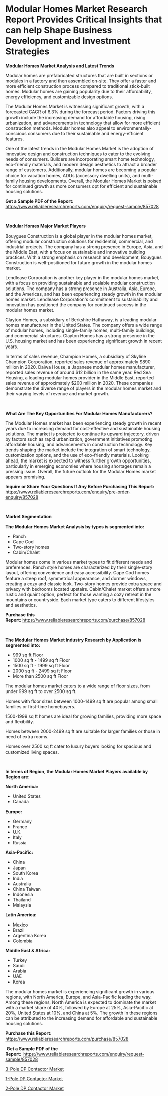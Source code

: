 <p><h1>Modular Homes Market Research Report Provides Critical Insights that can help Shape Business Development and Investment Strategies</h1></p><p><strong>Modular Homes Market Analysis and Latest Trends</strong></p>
<p><p>Modular homes are prefabricated structures that are built in sections or modules in a factory and then assembled on-site. They offer a faster and more efficient construction process compared to traditional stick-built homes. Modular homes are gaining popularity due to their affordability, energy efficiency, and customizable design options.</p><p>The Modular Homes Market is witnessing significant growth, with a forecasted CAGR of 6.3% during the forecast period. Factors driving this growth include the increasing demand for affordable housing, rising urbanization, and advancements in technology that allow for more efficient construction methods. Modular homes also appeal to environmentally-conscious consumers due to their sustainable and energy-efficient features.</p><p>One of the latest trends in the Modular Homes Market is the adoption of innovative design and construction techniques to cater to the evolving needs of consumers. Builders are incorporating smart home technology, eco-friendly materials, and modern design aesthetics to attract a broader range of customers. Additionally, modular homes are becoming a popular choice for vacation homes, ADUs (accessory dwelling units), and multi-family housing developments. Overall, the Modular Homes Market is poised for continued growth as more consumers opt for efficient and sustainable housing solutions.</p></p>
<p><strong>Get a Sample PDF of the Report:&nbsp;</strong> <a href="https://www.reliableresearchreports.com/enquiry/request-sample/857028">https://www.reliableresearchreports.com/enquiry/request-sample/857028</a></p>
<p>&nbsp;</p>
<p><strong>Modular Homes Major Market Players</strong></p>
<p><p>Bouygues Construction is a global player in the modular homes market, offering modular construction solutions for residential, commercial, and industrial projects. The company has a strong presence in Europe, Asia, and the Middle East, with a focus on sustainable and innovative building practices. With a strong emphasis on research and development, Bouygues Construction is well-positioned for future growth in the modular homes market.</p><p>Lendlease Corporation is another key player in the modular homes market, with a focus on providing sustainable and scalable modular construction solutions. The company has a strong presence in Australia, Asia, Europe, and the Americas, and has been experiencing steady growth in the modular homes market. Lendlease Corporation's commitment to sustainability and innovation has positioned the company for continued success in the modular homes market.</p><p>Clayton Homes, a subsidiary of Berkshire Hathaway, is a leading modular homes manufacturer in the United States. The company offers a wide range of modular homes, including single-family homes, multi-family buildings, and commercial structures. Clayton Homes has a strong presence in the U.S. housing market and has been experiencing significant growth in recent years.</p><p>In terms of sales revenue, Champion Homes, a subsidiary of Skyline Champion Corporation, reported sales revenue of approximately $890 million in 2020. Daiwa House, a Japanese modular homes manufacturer, reported sales revenue of around $12 billion in the same year. Red Sea Housing, a leading modular homes provider in the Middle East, reported sales revenue of approximately $200 million in 2020. These companies demonstrate the diverse range of players in the modular homes market and their varying levels of revenue and market growth.</p></p>
<p>&nbsp;</p>
<p><strong>What Are The Key Opportunities For Modular Homes Manufacturers?</strong></p>
<p><p>The Modular Homes market has been experiencing steady growth in recent years due to increasing demand for cost-effective and sustainable housing solutions. The market is projected to continue its upward trajectory, driven by factors such as rapid urbanization, government initiatives promoting affordable housing, and advancements in construction technology. Key trends shaping the market include the integration of smart technology, customization options, and the use of eco-friendly materials. Looking ahead, the market is expected to witness further growth opportunities, particularly in emerging economies where housing shortages remain a pressing issue. Overall, the future outlook for the Modular Homes market appears promising.</p></p>
<p><strong>Inquire or Share Your Questions If Any Before Purchasing This Report:</strong> <a href="https://www.reliableresearchreports.com/enquiry/pre-order-enquiry/857028">https://www.reliableresearchreports.com/enquiry/pre-order-enquiry/857028</a></p>
<p>&nbsp;</p>
<p><strong>Market Segmentation</strong></p>
<p><strong>The Modular Homes Market Analysis by types is segmented into:</strong></p>
<p><ul><li>Ranch</li><li>Cape Cod</li><li>Two-story homes</li><li>Cabin/Chalet</li></ul></p>
<p><p>Modular homes come in various market types to fit different needs and preferences. Ranch style homes are characterized by their single-story layout, offering convenience and easy accessibility. Cape Cod homes feature a steep roof, symmetrical appearance, and dormer windows, creating a cozy and classic look. Two-story homes provide extra space and privacy with bedrooms located upstairs. Cabin/Chalet market offers a more rustic and quaint option, perfect for those wanting a cozy retreat in the mountains or countryside. Each market type caters to different lifestyles and aesthetics.</p></p>
<p><strong>Purchase this Report:&nbsp;</strong><a href="https://www.reliableresearchreports.com/purchase/857028">https://www.reliableresearchreports.com/purchase/857028</a></p>
<p>&nbsp;</p>
<p><strong>The Modular Homes Market Industry Research by Application is segmented into:</strong></p>
<p><ul><li>999 sq ft Floor</li><li>1000 sq ft - 1499 sq ft Floor</li><li>1500 sq ft - 1999 sq ft Floor</li><li>2000 sq ft - 2499 sq ft Floor</li><li>More than 2500 sq ft Floor</li></ul></p>
<p><p>The modular homes market caters to a wide range of floor sizes, from under 999 sq ft to over 2500 sq ft. </p><p>Homes with floor sizes between 1000-1499 sq ft are popular among small families or first-time homebuyers. </p><p>1500-1999 sq ft homes are ideal for growing families, providing more space and flexibility. </p><p>Homes between 2000-2499 sq ft are suitable for larger families or those in need of extra rooms. </p><p>Homes over 2500 sq ft cater to luxury buyers looking for spacious and customized living spaces.</p></p>
<p>&nbsp;</p>
<p><strong>In terms of Region, the Modular Homes Market Players available by Region are:</strong></p>
<p>
    <p> <strong> North America: </strong>
        <ul>
            <li>United States</li>
            <li>Canada</li>
        </ul>
        </p> 
    <p> <strong> Europe: </strong>
        <ul>
            <li>Germany</li>
            <li>France</li>
            <li>U.K.</li>
            <li>Italy</li>
            <li>Russia</li>
        </ul>
        </p> 
    <p> <strong> Asia-Pacific: </strong>
        <ul>
            <li>China</li>
            <li>Japan</li>
            <li>South Korea</li>
            <li>India</li>
            <li>Australia</li>
            <li>China Taiwan</li>
            <li>Indonesia</li>
            <li>Thailand</li>
            <li>Malaysia</li>
        </ul>
        </p> 
    <p> <strong> Latin America: </strong>
        <ul>
            <li>Mexico</li>
            <li>Brazil</li>
            <li>Argentina Korea</li>
            <li>Colombia</li>
        </ul>
        </p> 
    <p> <strong> Middle East & Africa: </strong>
        <ul>
            <li>Turkey</li>
            <li>Saudi</li>
            <li>Arabia</li>
            <li>UAE</li>
            <li>Korea</li>
        </ul>
    </p>
    </p>
<p><p>The modular homes market is experiencing significant growth in various regions, with North America, Europe, and Asia-Pacific leading the way. Among these regions, North America is expected to dominate the market with a market share of 40%, followed by Europe at 25%, Asia-Pacific at 20%, United States at 10%, and China at 5%. The growth in these regions can be attributed to the increasing demand for affordable and sustainable housing solutions.</p></p>
<p><strong>Purchase this Report: </strong><a href="https://www.reliableresearchreports.com/purchase/857028">https://www.reliableresearchreports.com/purchase/857028</a></p>
<p>&nbsp;<strong>Get a Sample PDF of the Report:&nbsp;&nbsp;</strong><a href="https://www.reliableresearchreports.com/enquiry/request-sample/857028">https://www.reliableresearchreports.com/enquiry/request-sample/857028</a></p>
<p><strong></strong></p>
<p><p><a href="https://view.publitas.com/reportprime-1/3-pole-dp-contactor-market-analysis-examines-its-scope-on-growth-opportunities-and-forecasted-trends-spanning-from-2023-to-2030/">3-Pole DP Contactor Market</a></p><p><a href="https://view.publitas.com/reportprime-1/1-pole-dp-contactor-market-research-report-reveals-the-latest-trends-and-opportunities-of-this-market-for-period-from-2023-2030/">1-Pole DP Contactor Market</a></p><p><a href="https://view.publitas.com/reportprime-1/2-pole-dp-contactor-market-furnish-information-about-market-size-market-share-market-dynamics-and-projections-spanning-from-2023-to-2030/">2-Pole DP Contactor Market</a></p></p>